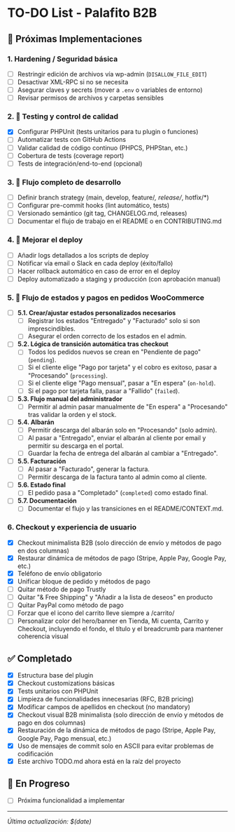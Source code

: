 # TO-DO List - Palafito B2B

## 🚀 Próximas Implementaciones

### 1. Hardening / Seguridad básica
- [ ] Restringir edición de archivos vía wp-admin (`DISALLOW_FILE_EDIT`)
- [ ] Desactivar XML-RPC si no se necesita
- [ ] Asegurar claves y secrets (mover a `.env` o variables de entorno)
- [ ] Revisar permisos de archivos y carpetas sensibles

### 2. 🧪 Testing y control de calidad
- [x] Configurar PHPUnit (tests unitarios para tu plugin o funciones)
- [ ] Automatizar tests con GitHub Actions
- [ ] Validar calidad de código continuo (PHPCS, PHPStan, etc.)
- [ ] Cobertura de tests (coverage report)
- [ ] Tests de integración/end-to-end (opcional)

### 3. 🔁 Flujo completo de desarrollo
- [ ] Definir branch strategy (main, develop, feature/*, release/*, hotfix/*)
- [ ] Configurar pre-commit hooks (lint automático, tests)
- [ ] Versionado semántico (git tag, CHANGELOG.md, releases)
- [ ] Documentar el flujo de trabajo en el README o en CONTRIBUTING.md

### 4. 🤖 Mejorar el deploy
- [ ] Añadir logs detallados a los scripts de deploy
- [ ] Notificar vía email o Slack en cada deploy (éxito/fallo)
- [ ] Hacer rollback automático en caso de error en el deploy
- [ ] Deploy automatizado a staging y producción (con aprobación manual)

### 5. 🚦 Flujo de estados y pagos en pedidos WooCommerce
- [ ] **5.1. Crear/ajustar estados personalizados necesarios**
  - [ ] Registrar los estados "Entregado" y "Facturado" solo si son imprescindibles.
  - [ ] Asegurar el orden correcto de los estados en el admin.
- [ ] **5.2. Lógica de transición automática tras checkout**
  - [ ] Todos los pedidos nuevos se crean en "Pendiente de pago" (`pending`).
  - [ ] Si el cliente elige "Pago por tarjeta" y el cobro es exitoso, pasar a "Procesando" (`processing`).
  - [ ] Si el cliente elige "Pago mensual", pasar a "En espera" (`on-hold`).
  - [ ] Si el pago por tarjeta falla, pasar a "Fallido" (`failed`).
- [ ] **5.3. Flujo manual del administrador**
  - [ ] Permitir al admin pasar manualmente de "En espera" a "Procesando" tras validar la orden y el stock.
- [ ] **5.4. Albarán**
  - [ ] Permitir descarga del albarán solo en "Procesando" (solo admin).
  - [ ] Al pasar a "Entregado", enviar el albarán al cliente por email y permitir su descarga en el portal.
  - [ ] Guardar la fecha de entrega del albarán al cambiar a "Entregado".
- [ ] **5.5. Facturación**
  - [ ] Al pasar a "Facturado", generar la factura.
  - [ ] Permitir descarga de la factura tanto al admin como al cliente.
- [ ] **5.6. Estado final**
  - [ ] El pedido pasa a "Completado" (`completed`) como estado final.
- [ ] **5.7. Documentación**
  - [ ] Documentar el flujo y las transiciones en el README/CONTEXT.md.

### 6. Checkout y experiencia de usuario
- [x] Checkout minimalista B2B (solo dirección de envío y métodos de pago en dos columnas)
- [x] Restaurar dinámica de métodos de pago (Stripe, Apple Pay, Google Pay, etc.)
- [x] Teléfono de envío obligatorio
- [x] Unificar bloque de pedido y métodos de pago
- [ ] Quitar método de pago Trustly
- [ ] Quitar "& Free Shipping" y "Añadir a la lista de deseos" en producto
- [ ] Quitar PayPal como método de pago
- [ ] Forzar que el icono del carrito lleve siempre a /carrito/
- [ ] Personalizar color del hero/banner en Tienda, Mi cuenta, Carrito y Checkout, incluyendo el fondo, el título y el breadcrumb para mantener coherencia visual

## ✅ Completado
- [x] Estructura base del plugin
- [x] Checkout customizations básicas
- [x] Tests unitarios con PHPUnit
- [x] Limpieza de funcionalidades innecesarias (RFC, B2B pricing)
- [x] Modificar campos de apellidos en checkout (no mandatory)
- [x] Checkout visual B2B minimalista (solo dirección de envío y métodos de pago en dos columnas)
- [x] Restauración de la dinámica de métodos de pago (Stripe, Apple Pay, Google Pay, Pago mensual, etc.)
- [x] Uso de mensajes de commit solo en ASCII para evitar problemas de codificación
- [x] Este archivo TODO.md ahora está en la raíz del proyecto

## 🔄 En Progreso
- [ ] Próxima funcionalidad a implementar

---
*Última actualización: $(date)* 